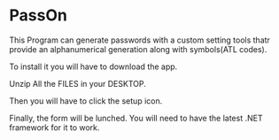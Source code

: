 # PassOn

This Program can generate passwords with a custom setting tools thatr provide an alphanumerical generation along with symbols(ATL codes).

To install it you will have to download the app.

Unzip All the FILES in your DESKTOP.

Then you will have to click the setup icon.

Finally, the form will be lunched.
You will need to have the latest .NET framework for it to work.
